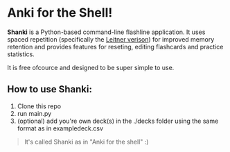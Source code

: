 # Anki for the Shell!

**Shanki** is a Python-based command-line flashline application. It uses spaced repetition (specifically the [Leitner verison](https://en.wikipedia.org/wiki/Leitner_system)) for improved memory retention and provides features for reseting, editing flashcards and practice statistics.

It is free ofcource and designed to be super simple to use.

## How to use **Shanki**:

1. Clone this repo
2. run main.py
3. (optional) add you're own deck(s) in the ./decks folder using the same format as in exampledeck.csv

> It's called Shanki as in "Anki for the shell" :)
